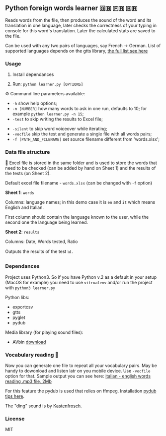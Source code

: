 
## Python foreign words learner 🇬🇧 🇫🇷 🇧🇷 

Reads words from the file, then produces the sound of the word and its translation in one language, later checks the correctness of your typing in console for this word's translation. Later the calculated stats are saved to the file.

Can be used with any two pairs of languages, say French -> German. List of supported languages depends on the gtts library, [the full list see here](https://pypi.python.org/pypi/gTTS)

### Usage

 1. Install dependances

 2. Run: `python learner.py [OPTIONS]`

⚙ Command line parameters available:

 - `-h` show help options;
 - `-n [NUMBER]` how many words to ask in one run, defaults to 10; for example `python learner.py -n 15`;
 - `-test` to skip writing the results to Excel file;
 <!--- `-r` reverse Excel file collumns;-->
 - `-silent` to skip word voiceover while iterating;
 - `-vocfile` skip the test and generate a single file with all words pairs;
 - `-f [PATH_AND_FILENAME]` set source filename different from 'words.xlsx';

### Data file structure

📖 Excel file is stored in the same folder and is used to store the words that need to be checked (can be added by hand on Sheet 1) and the results of the tests (on Sheet 2).

Default excel file filename - `words.xlsx` (can be changed with `-f` option)

**Sheet 1**: `words`

Columns: language names; in this demo case it is `en` and `it` which means English and Italian.

First column should contain the language known to the user, while the second one the language being learned.

**Sheet 2**: `results`

Columns: Date, Words tested, Ratio

Outputs the results of the test 📊.

### Dependances

Project uses Python3. So if you have Python v.2 as a default in your setup (MacOS for example) you need to use `vitrualenv` and/or run the project with `python3 learner.py`

Python libs:
 - exportcsv
 - gtts
 - pyglet
 - pydub

Media library (for playing sound files):
 - AVbin [download](https://avbin.github.io/AVbin/Download.html)

 <!--### Description in jupyter

 To run use `jupyter notebook` when in the project folder. And the open a `word_reader.ipynb` file.-->

 ### Vocabulary reading 📢
 
 Now you can generate one file to repeat all your vocabulary pairs. May be handy to dowonload and listen latr on you mobile device. Use `-vocfile` option for that. Sample output you can see here: [italian - english words reading .mp3 file, 2Mb](http://picosong.com/pAB2)

 For this feature the pydub is used that relies on ffmpeg. Installation [pydub tips here](https://github.com/jiaaro/pydub#installation).

 The "ding" sound is by [Kastenfrosch](https://www.freesound.org/people/Kastenfrosch/sounds/162464/).

 ### License

 MIT

